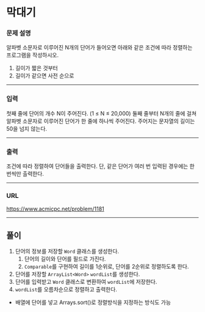 # 막대기

### 문제 설명

알파벳 소문자로 이루어진 N개의 단어가 들어오면 아래와 같은 조건에 따라 정렬하는 프로그램을 작성하시오.

1. 길이가 짧은 것부터
2. 길이가 같으면 사전 순으로

-----------
### 입력

첫째 줄에 단어의 개수 N이 주어진다. (1 ≤ N ≤ 20,000) 둘째 줄부터 N개의 줄에 걸쳐 알파벳 소문자로 이루어진 단어가 한 줄에 하나씩 주어진다. 주어지는 문자열의 길이는 50을 넘지 않는다.

-----------
### 출력

조건에 따라 정렬하여 단어들을 출력한다. 단, 같은 단어가 여러 번 입력된 경우에는 한 번씩만 출력한다.

-----------
### URL

https://www.acmicpc.net/problem/1181

-----------
## 풀이
1. 단어의 정보를 저장할 `Word` 클래스를 생성한다.
   1. 단어의 길이와 단어를 필드로 가진다.
   2. `Comparable`를 구현하여 길이를 1순위로, 단어를 2순위로 정렬하도록 한다.
2. 단어를 저장할 `ArrayList<Word>` `wordList`를 생성한다.
3. 단어를 입력받고 `Word` 클래스로 변환하여 `wordList`에 저장한다.
4. `wordList`를 오름차순으로 정렬하고 출력한다.

- 배열에 단어를 넣고 Arrays.sort()로 정렬방식을 지정하는 방식도 가능